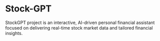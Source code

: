 # Stock-GPT
StockGPT project is an interactive, AI-driven personal financial assistant focused on delivering real-time stock market data and tailored financial insights. 
